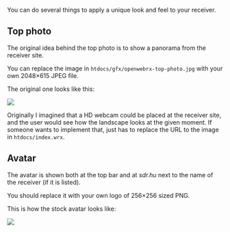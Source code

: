 You can do several things to apply a unique look and feel to your receiver.

## Top photo
The original idea behind the top photo is to show a panorama from the receiver site.

You can replace the image in `htdocs/gfx/openwebrx-top-photo.jpg` with your own 2048×615 JPEG file.

The original one looks like this: 

![](https://raw.githubusercontent.com/simonyiszk/openwebrx/master/htdocs/gfx/openwebrx-top-photo.jpg)

Originally I imagined that a HD webcam could be placed at the receiver site, and the user would see how the landscape looks at the given moment. If someone wants to implement that, just has to replace the URL to the image in `htdocs/index.wrx`.

## Avatar
The avatar is shown both at the top bar and at *sdr.hu* next to the name of the receiver (if it is listed).

You should replace it with your own logo of 256×256 sized PNG.

This is how the stock avatar looks like:

![](https://raw.githubusercontent.com/simonyiszk/openwebrx/master/htdocs/gfx/openwebrx-avatar.png)
